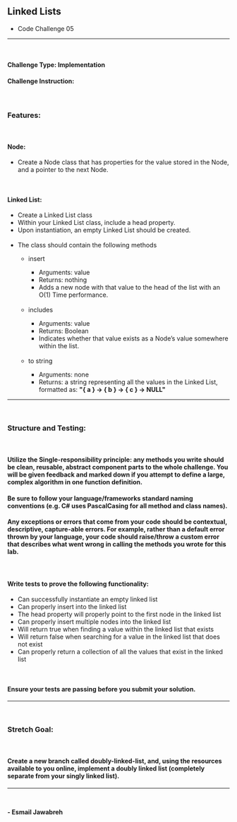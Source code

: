 ## Linked Lists
- Code Challenge 05

---
<br>

#### Challenge Type: Implementation
#### Challenge Instruction: 
<br>

### Features:
<br>

#### Node: 
- Create a Node class that has properties for the value stored in the Node, and a pointer to the next Node.
<br>

#### Linked List: 

<ul>
<li>Create a Linked List class</li>
<li>Within your Linked List class, include a head property.</li>
<li>Upon instantiation, an empty Linked List should be created.</li>
<br>
<li>The class should contain the following methods</li>
<ul>
<li>insert</li>
<ul>
<li>Arguments: value</li>
<li>Returns: nothing</li>
<li>Adds a new node with that value to the head of the list with an O(1) Time performance.</li>
</ul>
<br>
<li>includes</li>
<ul>
<li>Arguments: value</li>
<li>Returns: Boolean</li>
<li>Indicates whether that value exists as a Node’s value somewhere within the list.</li>
</ul>
<br>
<li>to string</li>
<ul>
<li>Arguments: none</li>
<li>Returns: a string representing all the values in the Linked List, formatted as: <strong>"{ a } -> { b } -> { c } -> NULL"</strong>
</li>
</ul>
</ul>
</ul>

---
<br>

### Structure and Testing:
<br>

#### Utilize the Single-responsibility principle: any methods you write should be clean, reusable, abstract component parts to the whole challenge. You will be given feedback and marked down if you attempt to define a large, complex algorithm in one function definition.

#### Be sure to follow your language/frameworks standard naming conventions (e.g. C# uses PascalCasing for all method and class names).

#### Any exceptions or errors that come from your code should be contextual, descriptive, capture-able errors. For example, rather than a default error thrown by your language, your code should raise/throw a custom error that describes what went wrong in calling the methods you wrote for this lab.
<br>

#### Write tests to prove the following functionality:

<ul>
<li>Can successfully instantiate an empty linked list</li>
<li>Can properly insert into the linked list</li>
<li>The head property will properly point to the first node in the linked list</li>
<li>Can properly insert multiple nodes into the linked list</li>
<li>Will return true when finding a value within the linked list that exists</li>
<li>Will return false when searching for a value in the linked list that does not exist</li>
<li>Can properly return a collection of all the values that exist in the linked list</li>
</ul>
<br>

#### Ensure your tests are passing before you submit your solution.

---
<br>

### Stretch Goal:
<br>

#### Create a new branch called <strong>doubly-linked-list</strong>, and, using the resources available to you online, implement a doubly linked list (completely separate from your singly linked list).

---
<br>

**- Esmail Jawabreh**